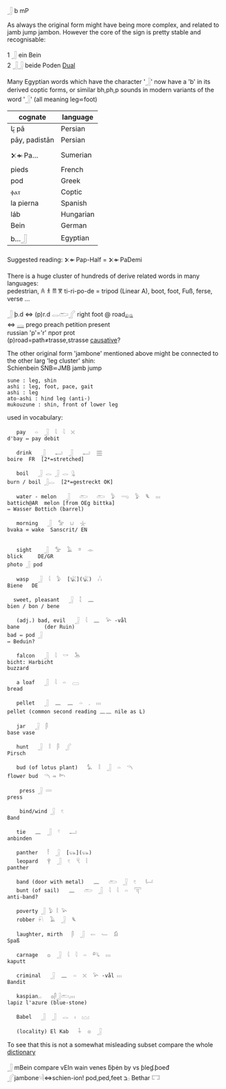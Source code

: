 𓃀 b mP  

As always the original form might have being more complex, and related to jamb jump jambon. However the core of the sign is pretty stable and recognisable:  

1 𓃀 ein Bein  
2 𓃀𓃀 beide Poden [Dual](Dual)  

Many Egyptian words which have the character '𓃀' now have a 'b' in its derived coptic forms, or similar bh,ph,p sounds in modern variants of the word '𓃀' (all meaning leg⋍foot)  

cognate|language  
--|--  
پَا‎ pā| Persian  
pāy, padistān | Persian  
𒉽𒄬Pa… | Sumerian  
pieds | French  
pod | Greek  
ⲫⲁⲧ | Coptic  
la pierna | Spanish  
láb | Hungarian  
Bein | German  
b…𓃀 | Egyptian  

Suggested reading: 𒉽𒄬Pap-Half = 𒉽𒄬PaDemi  

There is a huge cluster of hundreds of derive related words in many languages:  
pedestrian, 𐀴 𐀪 𐀷 𐀆 ti-ri-po-de = tripod (Linear A), boot, foot, Fuß, ferse, verse …  

𓃀 þ.d ⇔ (p)r.d 𓂋𓂧𓂾 right foot @ road[𓈐](𓈐)  
 ⇔ [𓂋](𓂋) prego preach petition present  
russian 'р'='r' прот prot  
(p)road=path≠trasse,strasse [causative](causative)?  

The other original form 'jambone' mentioned above might be connected to the other larg 'leg cluster' shin:  
Schienbein SNB⋍JMB jamb jump  
```  
sune : leg, shin  
ashi : leg, foot, pace, gait  
ashi : leg  
ato-ashi : hind leg (anti-)  
mukouzune : shin, front of lower leg  
```  

used in vocabulary:  
```  
   pay   𓏏  𓃀  𓇋  𓇋  𓏴  
d'bay ⇔ pay debit  

   drink   𓃀   𓂝  𓃀   𓂝  𓈗  
boire  FR  [2*=stretched]  

   boil   𓃀 𓂋 𓃀 𓂋 𓊮  
burn / boil 𓃀𓂋  [2*=gestreckt OK]  

   water - melon   𓃀   𓂧   𓂧  𓅱  𓂸  𓅱  𓆰  𓏥  
battich@AR  melon [from OEg bittka]  
⇔ Wasser Bottich (barrel)  

   morning   𓃀  𓅡  𓂓  𓇼  
bvaka ⋍ wake  Sanscrit/ EN  


   sight    𓃀  𓅡  𓄿  𓎼  𓁹  
blick     DE/GR  
photo 𓃀 pod  

   wasp   𓃀  𓇋  𓅱  [𓆤](𓆤)  𓏨  
Biene   DE  

  sweet, pleasant   𓃀  𓇜  𓈖  
bien / bon / bene  

   (adj.) bad, evil   𓃀  𓇋  𓈖  𓅪 -vål  
bane        (der Ruin)  
bad ⇔ pod 𓃀  
⇔ Beduin?  

   falcon   𓃀  𓇋  𓎡  𓅅  
bicht: Harbicht  
buzzard  

   a loaf   𓃀  𓇋  𓏏  𓈀  
bread  

   pellet   𓃀  𓈖  𓈖  𓏏  𓈒  𓏥  
pellet (common second reading 𓈖𓈖 nile as L)  

   jar   𓃀  𓋴  
base vase  

   hunt   𓃀  𓎛  𓋴  𓂾  
Pirsch  

   bud (of lotus plant)   𓅘  𓎛  𓃀  𓏏  𓆹  
flower bud 	𓆹 ⇨ 𓆸  

    press 𓃀 𓄲  
press  

    bind/wind 𓃀  𓏲  
Band  

   tie   𓈖  𓃀  𓍢   𓂝  
anbinden  

   panther   𓍋  𓃀  [𓃮](𓃮)  
   leopard   𓋁  𓃀  𓏲  𓄛  𓏪  
panther  

   band (door with metal)   𓈖   𓂧  𓃀  𓏲   𓂡  
   bunt (of sail)   𓈖   𓂧  𓃀  𓇋  𓇋  𓏏  𓋳  
anti-band?  

   poverty 𓃀 𓅱 𓎛 𓅪  
   robber 𓍯  𓄿  𓃀  𓆰  

   laughter, mirth   𓋴  𓃀  𓍿  𓄑  𓀁  
Spaß  

   carnage   𓐍  𓃀  𓇋  𓇋  𓏏  𓀐  𓏥  
kaputt  

   criminal   𓃀  𓈖  𓏏  𓏴  𓅪 -vål 𓏥  
Bandit  

   kaspian𓈒𓂂   𓐍𓋴𓃀𓂧𓈒𓏥  
lapiz l'azure (blue-stone)  

   Babel   𓃀  𓃀  𓂋  𓏤  𓈉  

   (locality) El Kab   𓇑  𓊖  𓃀  
```  

To see that this is not a somewhat misleading subset compare the whole [dictionary](https://github.com/pannous/hieros/blob/master/dictionaries/my_egyptian_dictionary.txt)  


𓃀 mBein compare vEIn wain venes ƃþėn by  vs ƥleɠ.ƥoeđ 𓂾jambone𓄹𓄻⇔schien-ion! pod,ped,feet  ב𓊪 Bethar 𓉐  
